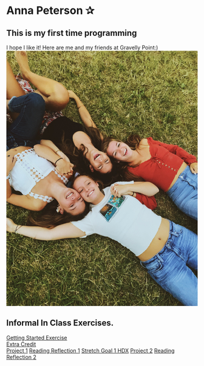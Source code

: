 # Anna Peterson ✰
## This is my first time programming
I hope I like it!
Here are me and my friends at Gravelly Point:)
![](IMG_7701.JPG)
## Informal In Class Exercises. 
[Getting Started Exercise](GettingStarted.md)  
[Extra Credit](ExtraCredit.md)          
[Project 1](CostaRica.png)
[Reading Reflection 1](ReadingReflection.md) 
[Stretch Goal 1 HDX](CostaRica.png)
[Project 2](cri_pop20.png)
[Reading Reflection 2](ReadingReflection2.md)
